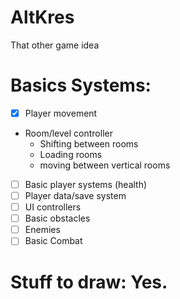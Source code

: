 # AltKres
That other game idea

# Basics Systems:
- [x] Player movement
- Room/level controller
  - Shifting between rooms
  - Loading rooms
  - moving between vertical rooms
- [ ] Basic player systems (health)
- [ ] Player data/save system
- [ ] UI controllers
- [ ] Basic obstacles
- [ ] Enemies
- [ ] Basic Combat

# Stuff to draw: Yes.
